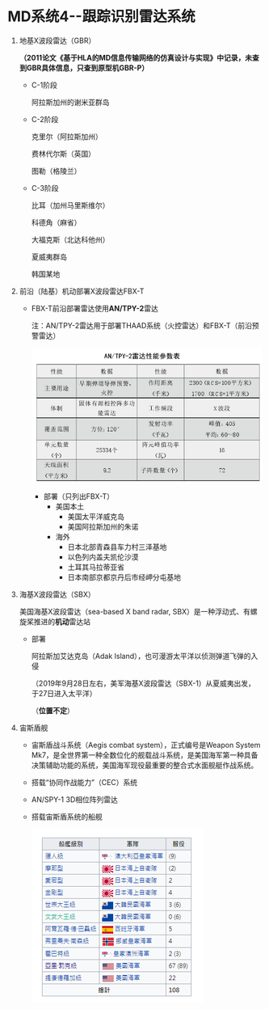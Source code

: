 # MD系统4--跟踪识别雷达系统

1. 地基X波段雷达（GBR）

   **（2011论文《基于HLA的MD信息传输网络的仿真设计与实现》中记录，未查到GBR具体信息，只查到原型机GBR-P）**

   + C-1阶段

     阿拉斯加州的谢米亚群岛

   + C-2阶段

     克里尔（阿拉斯加州）

     费林代尔斯（英国）

     图勒（格陵兰）

   + C-3阶段

     比耳（加州马里斯维尔）

     科德角（麻省）

     大福克斯（北达科他州）

     夏威夷群岛

     韩国某地

2. 前沿（陆基）机动部署X波段雷达FBX-T

   + FBX-T前沿部署雷达使用**AN/TPY-2**雷达

     注：AN/TPY-2雷达用于部署THAAD系统（火控雷达）和FBX-T（前沿预警雷达）

     ![AN-TPY-2](.\AN-TPY-2.jpg)

     + 部署（只列出FBX-T）
       + 美国本土
         + 美国太平洋威克岛
         + 美国阿拉斯加州的朱诺
       + 海外
         + 日本北部青森县车力村三泽基地
         + 以色列内盖夫凯伦沙漠
         + 土耳其马拉蒂亚省
         + 日本南部京都京丹后市经岬分屯基地

3. 海基X波段雷达（SBX）

   美国海基X波段雷达（sea-based X band radar, SBX）是一种浮动式、有螺旋桨推进的**机动**雷达站

   + 部署

     阿拉斯加艾达克岛（Adak Island），也可漫游太平洋以侦测弹道飞弹的入侵

     （2019年9月28日左右，美军海基X波段雷达（SBX-1）从夏威夷出发，于27日进入太平洋）

     （**位置不定**）

4. 宙斯盾舰

   + 宙斯盾战斗系统（Aegis combat system），正式编号是Weapon System Mk7，是全世界第一种全数位化的舰载战斗系统，是美国海军第一种具备决策辅助功能的系统，美国海军现役最重要的整合式水面舰艇作战系统。
   
   + 搭载“协同作战能力”（CEC）系统
     
   + AN/SPY-1 3D相位阵列雷达
   
   + 搭载宙斯盾系统的船舰
   
     ![宙斯盾系统](.\宙斯盾系统.png)
   
   









